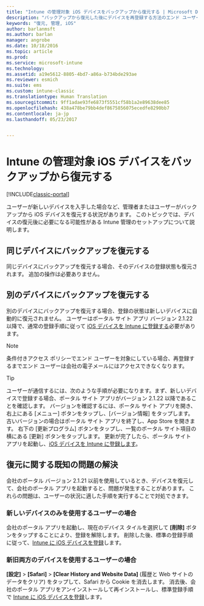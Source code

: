 ```yaml
---
title: "Intune の管理対象 iOS デバイスをバックアップから復元する | Microsoft Docs"
description: "バックアップから復元した後にデバイスを再登録する方法のエンド ユーザー向けガイダンスについて説明します。"
keywords: "復元, 管理, iOS"
author: barlanmsft
ms.author: barlan
manager: angrobe
ms.date: 10/18/2016
ms.topic: article
ms.prod: 
ms.service: microsoft-intune
ms.technology: 
ms.assetid: a19e5612-8805-4bd7-a86a-b734bde293ae
ms.reviewer: esmich
ms.suite: ems
ms.custom: intune-classic
ms.translationtype: Human Translation
ms.sourcegitcommit: 9ff1adae93fe6873f5551cf58b1a2e89638dee85
ms.openlocfilehash: 438a478be79bb4def8675856075ecedfe8290bb7
ms.contentlocale: ja-jp
ms.lasthandoff: 05/23/2017


---
```


# <a name="restore-intune-managed-ios-devices-from-backup"></a>Intune の管理対象 iOS デバイスをバックアップから復元する

[!INCLUDE[classic-portal](../includes/classic-portal.md)]

ユーザーが新しいデバイスを入手した場合など、管理者またはユーザーがバックアップから iOS デバイスを復元する状況があります。 このトピックでは、デバイスの復元後に必要になる可能性がある Intune 管理のセットアップについて説明します。

## <a name="restoring-backups-onto-the-same-device"></a>同じデバイスにバックアップを復元する

同じデバイスにバックアップを復元する場合、そのデバイスの登録状態も復元されます。 追加の操作は必要ありません。

## <a name="restoring-backups-onto-different-devices"></a>別のデバイスにバックアップを復元する

別のデバイスにバックアップを復元する場合、登録の状態は新しいデバイスに自動的に復元されません。 ユーザーはポータル サイト アプリ バージョン 2.1.22 以降で、通常の登録手順に従って [iOS デバイスを Intune に登録する](/intune-user-help/enroll-your-device-in-intune-ios)必要があります。

> [!NOTE]
> 条件付きアクセス ポリシーでエンド ユーザーを対象にしている場合、再登録するまでエンド ユーザーは会社の電子メールにはアクセスできなくなります。

> [!TIP]
> ユーザーが通信するには、次のような手順が必要になります。まず、新しいデバイスで登録する場合、ポータル サイト アプリがバージョン 2.1.22 以降であることを確認します。 バージョンを確認するには、ポータル サイト アプリを開き、右上にある [メニュー] ボタンをタップし、[バージョン情報] をタップします。 古いバージョンの場合はポータル サイト アプリを終了し、App Store を開きます。 右下の [更新プログラム] ボタンをタップし、一覧のポータル サイト項目の横にある [更新] ボタンをタップします。 更新が完了したら、ポータル サイト アプリを起動し、[iOS デバイスを Intune に登録します](/intune-user-help/enroll-your-device-in-intune-ios)。

## <a name="resolving-known-issues-with-restores"></a>復元に関する既知の問題の解決

会社のポータル バージョン 2.1.21 以前を使用しているとき、デバイスを復元して、会社のポータル アプリを起動すると、問題が発生することがあります。 これらの問題は、ユーザーの状況に適した手順を実行することで対処できます。

### <a name="for-users-who-will-only-use-their-new-device"></a>新しいデバイスのみを使用するユーザーの場合
会社のポータル アプリを起動し、現在のデバイス タイルを選択して __[削除]__ ボタンをタップすることにより、登録を解除します。 削除した後、標準の登録手順に従って、[Intune に iOS デバイスを登録](/intune-user-help/enroll-your-device-in-intune-ios)します。

### <a name="for-users-who-will-use-both-their-old-and-new-devices"></a>新旧両方のデバイスを使用するユーザーの場合
__[設定]__ > __[Safari]__ > __[Clear History and Website Data]__ (履歴と Web サイトのデータをクリア) をタップして、Safari から Cookie を消去します。 消去後、会社のポータル アプリをアンインストールして再インストールし、標準登録手順で [Intune に iOS デバイスを登録](/intune-user-help/enroll-your-device-in-intune-ios)します。

